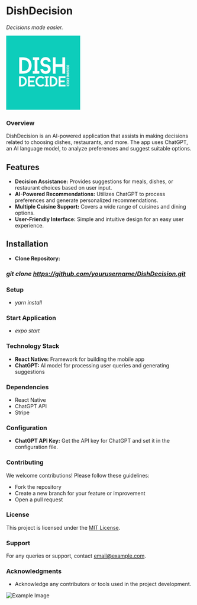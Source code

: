# DishDecision
*Decisions made easier.*

<img src="https://github.com/mahirahmed691/Dishision/blob/main/assets/logo4.png" alt="Example Image" width="200" />

### Overview

DishDecision is an AI-powered application that assists in making decisions related to choosing dishes, restaurants, and more. The app uses ChatGPT, an AI language model, to analyze preferences and suggest suitable options.

## Features

- **Decision Assistance:** Provides suggestions for meals, dishes, or restaurant choices based on user input.
- **AI-Powered Recommendations:** Utilizes ChatGPT to process preferences and generate personalized recommendations.
- **Multiple Cuisine Support:** Covers a wide range of cuisines and dining options.
- **User-Friendly Interface:** Simple and intuitive design for an easy user experience.

## Installation
- **Clone Repository:**
### *git clone https://github.com/yourusername/DishDecision.git*

### Setup
- *yarn install*

### Start Application
- *expo start*
### Technology Stack

- **React Native:** Framework for building the mobile app
- **ChatGPT:** AI model for processing user queries and generating suggestions

### Dependencies

- React Native
- ChatGPT API
- Stripe
  
### Configuration

- **ChatGPT API Key:** Get the API key for ChatGPT and set it in the configuration file.

### Contributing

We welcome contributions! Please follow these guidelines:
- Fork the repository
- Create a new branch for your feature or improvement
- Open a pull request

### License

This project is licensed under the [MIT License](link-to-license).

### Support

For any queries or support, contact [email@example.com](mailto:email@example.com).

### Acknowledgments

- Acknowledge any contributors or tools used in the project development.

<img src="https://media.licdn.com/dms/image/C4E03AQHtqec7iPC0XQ/profile-displayphoto-shrink_400_400/0/1656085518557?e=1704931200&v=beta&t=9zwk4-7giJLHcRSOcrZsG1ea5Y5fkHP5bD5FXYQ7LX8" alt="Example Image" width="300" />

